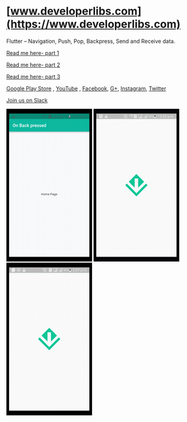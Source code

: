 # [www.developerlibs.com](https://www.developerlibs.com)

Flutter – Navigation, Push, Pop, Backpress, Send and Receive data. 

[Read me here- part 1](https://www.developerlibs.com/2018/09/flutter-send-receive-data-between-screen.html)

[Read me here- part 2](https://www.developerlibs.com/2018/09/flutter-push-and-pop-navigation.html)

[Read me here- part 3](https://www.developerlibs.com/2018/09/flutter-handle-device-back-press.html)

[Google Play Store](https://play.google.com/store/apps/details?id=com.devlibs.developerlibs) ,
[YouTube](https://youtu.be/EgzBqFWyzp4) ,
[Facebook](https://www.facebook.com/developerlibs), 
[G+](https://plus.google.com/109457600203481575432),
[Instagram](https://www.instagram.com/developerlibs/), 
[Twitter](https://twitter.com/LibsDeveloper)

[Join us on Slack](https://join.slack.com/t/developerlibs/shared_invite/enQtNDU1NzQzNTM5MDYwLTk0Mjc2MWQwNGExNDdiZWQ5MzJlYTVhZGQzMTRiOTcwODVmOGNmMWM5NTZkYWIxNDExNWM0NWMzZjBhODRmNDg)

![ScreenShot](https://github.com/DeveloperLibs/flutter_route_navigation/blob/master/screen/back_pressed.gif)
![ScreenShot](https://github.com/DeveloperLibs/flutter_route_navigation/blob/master/screen/exchange_data.gif)
![ScreenShot](https://github.com/DeveloperLibs/flutter_route_navigation/blob/master/screen/navigaation.gif)


